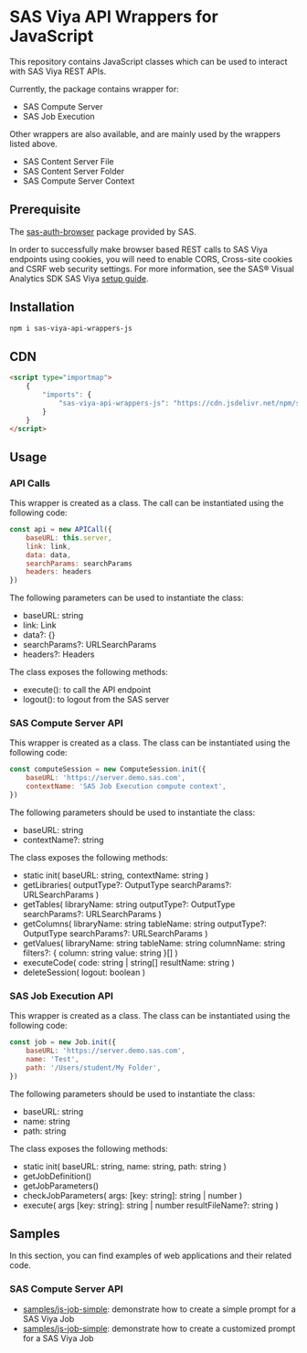 # SAS Viya API Wrappers for JavaScript

This repository contains JavaScript classes which can be used to interact with SAS Viya REST APIs.

Currently, the package contains wrapper for:

-   SAS Compute Server
-   SAS Job Execution

Other wrappers are also available, and are mainly used by the wrappers listed above.

-   SAS Content Server File
-   SAS Content Server Folder
-   SAS Compute Server Context

## Prerequisite

The [sas-auth-browser](https://github.com/sassoftware/sas-viya-sdk-js/blob/main/sdk/sas-auth-browser/README.md) package provided by SAS.

In order to successfully make browser based REST calls to SAS Viya endpoints using cookies, you will need to enable CORS, Cross-site cookies and CSRF web security settings. For more information, see the SAS® Visual Analytics SDK SAS Viya [setup guide](https://developer.sas.com/sdk/va/docs/guides/viya-setup/).

## Installation

```bash
npm i sas-viya-api-wrappers-js
```

## CDN

```html
<script type="importmap">
    {
        "imports": {
            "sas-viya-api-wrappers-js": "https://cdn.jsdelivr.net/npm/sas-viya-api-wrappers-js@latest/dist/sas-viya-api-wrappers-js.js"
        }
    }
</script>
```

## Usage

### API Calls

This wrapper is created as a class. The call can be instantiated using the following code:

```js
const api = new APICall({
    baseURL: this.server,
    link: link,
    data: data,
    searchParams: searchParams
    headers: headers
})
```

The following parameters can be used to instantiate the class:

-   baseURL: string
-   link: Link
-   data?: {}
-   searchParams?: URLSearchParams
-   headers?: Headers

The class exposes the following methods:

-   execute(): to call the API endpoint
-   logout(): to logout from the SAS server

### SAS Compute Server API

This wrapper is created as a class. The class can be instantiated using the following code:

```js
const computeSession = new ComputeSession.init({
    baseURL: 'https://server.demo.sas.com',
    contextName: 'SAS Job Execution compute context',
})
```

The following parameters should be used to instantiate the class:

-   baseURL: string
-   contextName?: string

The class exposes the following methods:

-   static init(
    baseURL: string,
    contextName: string
    )
-   getLibraries(
    outputType?: OutputType
    searchParams?: URLSearchParams
    )
-   getTables(
    libraryName: string
    outputType?: OutputType
    searchParams?: URLSearchParams
    )
-   getColumns(
    libraryName: string
    tableName: string
    outputType?: OutputType
    searchParams?: URLSearchParams
    )
-   getValues(
    libraryName: string
    tableName: string
    columnName: string
    filters?: {
    column: string
    value: string
    }[]
    )
-   executeCode(
    code: string | string[]
    resultName: string
    )
-   deleteSession(
    logout: boolean
    )

### SAS Job Execution API

This wrapper is created as a class. The class can be instantiated using the following code:

```js
const job = new Job.init({
    baseURL: 'https://server.demo.sas.com',
    name: 'Test',
    path: '/Users/student/My Folder',
})
```

The following parameters should be used to instantiate the class:

-   baseURL: string
-   name: string
-   path: string

The class exposes the following methods:

-   static init(
    baseURL: string,
    name: string,
    path: string
    )
-   getJobDefinition()
-   getJobParameters()
-   checkJobParameters(
    args: [key: string]: string | number
    )
-   execute(
    args [key: string]: string | number
    resultFileName?: string
    )

## Samples

In this section, you can find examples of web applications and their related code.

### SAS Compute Server API

-   [samples/js-job-simple](samples/js-job-simple): demonstrate how to create a simple prompt for a SAS Viya Job
-   [samples/js-job-simple](samples/js-job-avanced): demonstrate how to create a customized prompt for a SAS Viya Job
